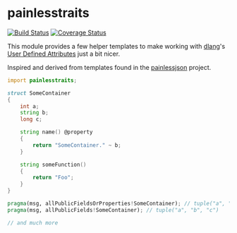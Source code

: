 painlesstraits
==============

[![Build Status](https://travis-ci.org/msoucy/painlesstraits.svg)](https://travis-ci.org/msoucy/painlesstraits)
[![Coverage Status](https://coveralls.io/repos/msoucy/painlesstraits/badge.svg?branch=master&service=github)](https://coveralls.io/github/msoucy/painlesstraits?branch=master)

This module provides a few helper templates to make working with [dlang][]'s [User Defined Attributes][] just a bit nicer.

Inspired and derived from templates found in the [painlessjson][] project.

[dlang]: http://dlang.org
[User Defined Attributes]: http://dlang.org/attribute.html#uda
[painlessjson]: https://github.com/BlackEdder/painlessjson/blob/2c0a8245eefc83da044a89ff833199da136af262/source/painlessjson/traits.d

```d
import painlesstraits;

struct SomeContainer
{
	int a;
	string b;
	long c;

	string name() @property
	{
		return "SomeContainer." ~ b;
	}

	string someFunction()
	{
		return "Foo";
	}
}

pragma(msg, allPublicFieldsOrProperties!SomeContainer); // tuple("a", "b", "c", "name")
pragma(msg, allPublicFields!SomeContainer); // tuple("a", "b", "c")

// and much more
```
